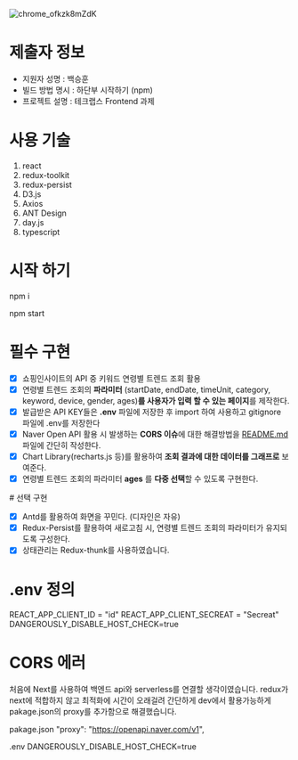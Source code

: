 ![chrome_ofkzk8mZdK](https://github.com/zerosial/naver_api_chart/assets/97251710/0525ce5f-90ca-4e68-93f4-f2f0e04448a8)

# 제출자 정보

- 지원자 성명 : 백승훈
- 빌드 방법 명시 : 하단부 시작하기 (npm)
- 프로젝트 설명 : 테크랩스 Frontend 과제

# 사용 기술

1. react
2. redux-toolkit
3. redux-persist
4. D3.js
5. Axios
6. ANT Design
7. day.js
8. typescript

# 시작 하기

npm i

npm start

# 필수 구현

- [x] 쇼핑인사이트의 API 중 키워드 연령별 트렌드 조회 활용
- [x] 연령별 트렌드 조회의 **파라미터** (startDate, endDate, timeUnit, category, keyword, device, gender, ages)**를 사용자가 입력 할 수 있는 페이지**를 제작한다.
- [x] 발급받은 API KEY들은 **.env** 파일에 저장한 후 import 하여 사용하고 gitignore 파일에 .env를 저장한다
- [x] Naver Open API 활용 시 발생하는 **CORS 이슈**에 대한 해결방법을 [README.md](http://README.md) 파일에 간단히 작성한다.
- [x] Chart Library(recharts.js 등)를 활용하여 **조회 결과에 대한 데이터를 그래프로** 보여준다.
- [x] 연령별 트렌드 조회의 파라미터 **ages** 를 **다중 선택**할 수 있도록 구현한다.

# 선택 구현

- [x] Antd를 활용하여 화면을 꾸민다. (디자인은 자유)
- [x] Redux-Persist를 활용하여 새로고침 시, 연령별 트렌드 조회의 파라미터가 유지되도록 구성한다.
- [x] 상태관리는 Redux-thunk를 사용하였습니다.

# .env 정의
REACT_APP_CLIENT_ID = "id"
REACT_APP_CLIENT_SECREAT = "Secreat"
DANGEROUSLY_DISABLE_HOST_CHECK=true

# CORS 에러
처음에 Next를 사용하여 백엔드 api와 serverless를 연결할 생각이였습니다.
redux가 next에 적합하지 않고 최적화에 시간이 오래걸려 간단하게 dev에서 활용가능하게 pakage.json의 proxy를 추가함으로 해결했습니다.

pakage.json
"proxy": "https://openapi.naver.com/v1",

.env
DANGEROUSLY_DISABLE_HOST_CHECK=true

